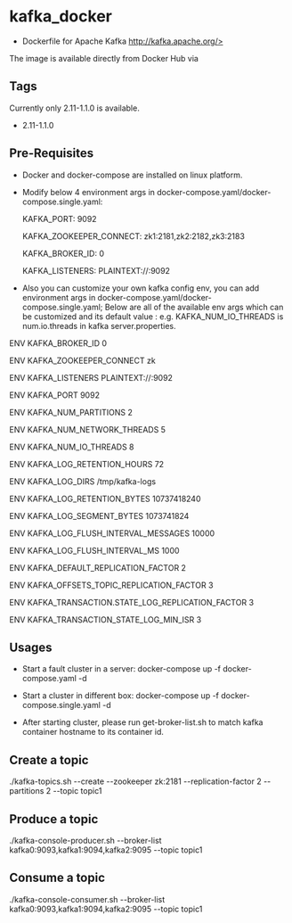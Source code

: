 # kafka_docker
- Dockerfile for Apache Kafka http://kafka.apache.org/>

The image is available directly from Docker Hub via 

## Tags
Currently only 2.11-1.1.0 is available.
- 2.11-1.1.0

## Pre-Requisites
 - Docker and docker-compose are installed on linux platform.
 
 - Modify below 4 environment args in docker-compose.yaml/docker-compose.single.yaml: 
 
      KAFKA_PORT: 9092
      
      KAFKA_ZOOKEEPER_CONNECT: zk1:2181,zk2:2182,zk3:2183
      
      KAFKA_BROKER_ID: 0
      
      KAFKA_LISTENERS: PLAINTEXT://:9092
 
 - Also you can customize your own kafka config env, you can add environment args in  docker-compose.yaml/docker-compose.single.yaml; Below are all of the available env args which can be customized and its default value : e.g. KAFKA_NUM_IO_THREADS is num.io.threads in kafka server.properties.
 
ENV KAFKA_BROKER_ID 0

ENV KAFKA_ZOOKEEPER_CONNECT zk

ENV KAFKA_LISTENERS PLAINTEXT://:9092

ENV KAFKA_PORT 9092

ENV KAFKA_NUM_PARTITIONS 2

ENV KAFKA_NUM_NETWORK_THREADS 5

ENV KAFKA_NUM_IO_THREADS 8

ENV KAFKA_LOG_RETENTION_HOURS 72

ENV KAFKA_LOG_DIRS /tmp/kafka-logs

ENV KAFKA_LOG_RETENTION_BYTES 10737418240

ENV KAFKA_LOG_SEGMENT_BYTES 1073741824

ENV KAFKA_LOG_FLUSH_INTERVAL_MESSAGES 10000

ENV KAFKA_LOG_FLUSH_INTERVAL_MS 1000

ENV KAFKA_DEFAULT_REPLICATION_FACTOR 2

ENV KAFKA_OFFSETS_TOPIC_REPLICATION_FACTOR 3

ENV KAFKA_TRANSACTION.STATE_LOG_REPLICATION_FACTOR 3

ENV KAFKA_TRANSACTION_STATE_LOG_MIN_ISR 3

## Usages

- Start a fault cluster in a server: docker-compose up -f docker-compose.yaml -d

- Start a cluster in different box: docker-compose up -f docker-compose.single.yaml -d

- After starting cluster, please run get-broker-list.sh <kafka-container-name> to match kafka container hostname to its container id.

## Create a topic

./kafka-topics.sh --create --zookeeper zk:2181 --replication-factor 2 --partitions 2 --topic topic1

## Produce a topic


./kafka-console-producer.sh --broker-list kafka0:9093,kafka1:9094,kafka2:9095 --topic topic1

## Consume a topic

./kafka-console-consumer.sh --broker-list kafka0:9093,kafka1:9094,kafka2:9095 --topic topic1

      
